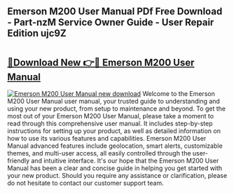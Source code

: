 ## Emerson M200 User Manual PDf Free Download - Part-nzM Service Owner Guide - User Repair Edition ujc9Z

# <h2><a href="http://cf18799.oget.top/?id=Emerson+M200+User+Manual">🔗Download New 👉🔴 Emerson M200 User Manual</a></h2>

[![Emerson M200 User Manual new download](https://i.imgur.com/5g1atiW.png)](http://cf18799.oget.top/?id=Emerson+M200+User+Manual)
Welcome to the Emerson M200 User Manual user manual, your trusted guide to understanding and using your new product, from setup to maintenance and beyond. To get the most out of your Emerson M200 User Manual, please take a moment to read through this comprehensive user manual. It includes step-by-step instructions for setting up your product, as well as detailed information on how to use its various features and capabilities. Emerson M200 User Manual advanced features include geolocation, smart alerts, customizable themes, and multi-user access, all easily controlled through the user-friendly and intuitive interface. It's our hope that the Emerson M200 User Manual has been a clear and concise guide in helping you get started with your new product. Should you require any assistance or clarification, please do not hesitate to contact our customer support team.
